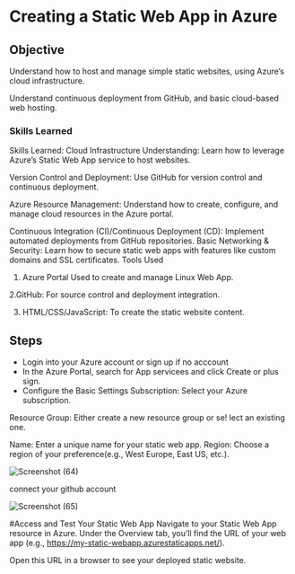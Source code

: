 # Creating a Static Web App in Azure
## Objective
Understand how to host and manage simple static websites, using Azure’s cloud infrastructure.

Understand continuous deployment from GitHub, and basic cloud-based web hosting.

### Skills Learned


Skills Learned:
Cloud Infrastructure Understanding: Learn how to leverage Azure’s Static Web App service to host websites.

Version Control and Deployment: Use GitHub for version control and continuous deployment.

Azure Resource Management: Understand how to create, configure, and manage cloud resources in the Azure portal.

Continuous Integration (CI)/Continuous Deployment (CD): Implement automated deployments from GitHub repositories.
Basic Networking & Security: Learn how to secure static web apps with features like custom domains and SSL certificates.
Tools Used
1. Azure Portal
Used to create and manage Linux Web App.

2.GitHub: 
For source control and deployment integration.
  
3. HTML/CSS/JavaScript: To create the static website content.


## Steps
- Login into your Azure account or sign up if no acccount
- In the Azure Portal, search for App servicees and click Create or plus sign.
- Configure the Basic Settings
Subscription: Select your Azure subscription.

Resource Group: Either create a new resource group or se!
lect an existing one.

Name: Enter a unique name for your static web app.
Region: Choose a region of your preference(e.g., West Europe, East US, etc.).

![Screenshot (64)](https://github.com/user-attachments/assets/c1d2b1ca-6a07-47d6-a913-93b60bbfdc0b)

connect your github account

![Screenshot (65)](https://github.com/user-attachments/assets/2b265628-d930-4a9a-a2f1-c471fd7a583d)

#Access and Test Your Static Web App
Navigate to your Static Web App resource in Azure. Under the Overview tab, you’ll find the URL of your web app (e.g., https://my-static-webapp.azurestaticapps.net/).

Open this URL in a browser to see your deployed static website.




